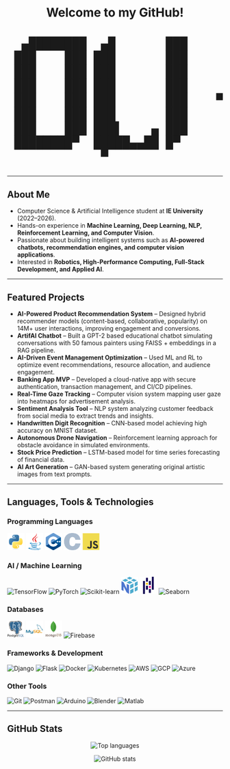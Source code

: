 <h1 align="center">Welcome to my GitHub!</h1>
<h1 align="center">
<pre>
  ▄████████  ▄█       ███       ▄████████    ▄████████ 
 ███    ███ ███       ███      ███    ███   ███    ███ 
 ███    ███ ███       ███      ███    █▀    ███    ███ 
 ███    ███ ███       ███     ▄███▄▄▄      ▄███▄▄▄▄██▀ 
 ███    ███ ███       ███    ▀▀███▀▀▀     ▀▀███▀▀▀▀▀   
 ███    ███ ███       ███      ███    █▄    ███    █▄  
 ███    ███ ███▌    ▄ ███      ███    ███   ███    ███ 
 ████████▀  █████▄▄██ █▀       ██████████   ██████████ 
             ▀                                      
</pre>
</h1>

---

## About Me
- Computer Science & Artificial Intelligence student at **IE University** (2022–2026).  
- Hands-on experience in **Machine Learning, Deep Learning, NLP, Reinforcement Learning, and Computer Vision**.  
- Passionate about building intelligent systems such as **AI-powered chatbots, recommendation engines, and computer vision applications**.  
- Interested in **Robotics, High-Performance Computing, Full-Stack Development, and Applied AI**.  

---

## Featured Projects
- **AI-Powered Product Recommendation System** – Designed hybrid recommender models (content-based, collaborative, popularity) on 14M+ user interactions, improving engagement and conversions.  
- **ArtifAI Chatbot** – Built a GPT-2 based educational chatbot simulating conversations with 50 famous painters using FAISS + embeddings in a RAG pipeline.  
- **AI-Driven Event Management Optimization** – Used ML and RL to optimize event recommendations, resource allocation, and audience engagement.  
- **Banking App MVP** – Developed a cloud-native app with secure authentication, transaction management, and CI/CD pipelines.  
- **Real-Time Gaze Tracking** – Computer vision system mapping user gaze into heatmaps for advertisement analysis.  
- **Sentiment Analysis Tool** – NLP system analyzing customer feedback from social media to extract trends and insights.  
- **Handwritten Digit Recognition** – CNN-based model achieving high accuracy on MNIST dataset.  
- **Autonomous Drone Navigation** – Reinforcement learning approach for obstacle avoidance in simulated environments.  
- **Stock Price Prediction** – LSTM-based model for time series forecasting of financial data.  
- **AI Art Generation** – GAN-based system generating original artistic images from text prompts.  

---

## Languages, Tools & Technologies

### Programming Languages
<p>
<img src="https://raw.githubusercontent.com/devicons/devicon/master/icons/python/python-original.svg" alt="Python" width="40" height="40"/>
<img src="https://raw.githubusercontent.com/devicons/devicon/master/icons/java/java-original.svg" alt="Java" width="40" height="40"/>
<img src="https://raw.githubusercontent.com/devicons/devicon/master/icons/cplusplus/cplusplus-original.svg" alt="C++" width="40" height="40"/>
<img src="https://raw.githubusercontent.com/devicons/devicon/master/icons/c/c-original.svg" alt="C" width="40" height="40"/>
<img src="https://raw.githubusercontent.com/devicons/devicon/master/icons/javascript/javascript-original.svg" alt="JavaScript" width="40" height="40"/>
</p>

### AI / Machine Learning
<p>
<img src="https://www.vectorlogo.zone/logos/tensorflow/tensorflow-icon.svg" alt="TensorFlow" width="40" height="40"/>
<img src="https://www.vectorlogo.zone/logos/pytorch/pytorch-icon.svg" alt="PyTorch" width="40" height="40"/>
<img src="https://upload.wikimedia.org/wikipedia/commons/0/05/Scikit_learn_logo_small.svg" alt="Scikit-learn" width="40" height="40"/>
<img src="https://raw.githubusercontent.com/devicons/devicon/master/icons/numpy/numpy-original.svg" alt="NumPy" width="40" height="40"/>
<img src="https://raw.githubusercontent.com/devicons/devicon/master/icons/pandas/pandas-original.svg" alt="Pandas" width="40" height="40"/>
<img src="https://seaborn.pydata.org/_images/logo-mark-lightbg.svg" alt="Seaborn" width="40" height="40"/>
</p>

### Databases
<p>
<img src="https://raw.githubusercontent.com/devicons/devicon/master/icons/postgresql/postgresql-original-wordmark.svg" alt="PostgreSQL" width="40" height="40"/>
<img src="https://raw.githubusercontent.com/devicons/devicon/master/icons/mysql/mysql-original-wordmark.svg" alt="MySQL" width="40" height="40"/>
<img src="https://raw.githubusercontent.com/devicons/devicon/master/icons/mongodb/mongodb-original-wordmark.svg" alt="MongoDB" width="40" height="40"/>
<img src="https://www.vectorlogo.zone/logos/firebase/firebase-icon.svg" alt="Firebase" width="40" height="40"/>
</p>

### Frameworks & Development
<p>
<img src="https://cdn.worldvectorlogo.com/logos/django.svg" alt="Django" width="40" height="40"/>
<img src="https://www.vectorlogo.zone/logos/pocoo_flask/pocoo_flask-icon.svg" alt="Flask" width="40" height="40"/>
<img src="https://www.vectorlogo.zone/logos/docker/docker-icon.svg" alt="Docker" width="40" height="40"/>
<img src="https://www.vectorlogo.zone/logos/kubernetes/kubernetes-icon.svg" alt="Kubernetes" width="40" height="40"/>
<img src="https://www.vectorlogo.zone/logos/amazon_aws/amazon_aws-icon.svg" alt="AWS" width="40" height="40"/>
<img src="https://www.vectorlogo.zone/logos/google_cloud/google_cloud-icon.svg" alt="GCP" width="40" height="40"/>
<img src="https://www.vectorlogo.zone/logos/microsoft_azure/microsoft_azure-icon.svg" alt="Azure" width="40" height="40"/>
</p>

### Other Tools
<p>
<img src="https://www.vectorlogo.zone/logos/git-scm/git-scm-icon.svg" alt="Git" width="40" height="40"/>
<img src="https://www.vectorlogo.zone/logos/getpostman/getpostman-icon.svg" alt="Postman" width="40" height="40"/>
<img src="https://cdn.worldvectorlogo.com/logos/arduino-1.svg" alt="Arduino" width="40" height="40"/>
<img src="https://download.blender.org/branding/community/blender_community_badge_white.svg" alt="Blender" width="40" height="40"/>
<img src="https://upload.wikimedia.org/wikipedia/commons/2/21/Matlab_Logo.png" alt="Matlab" width="40" height="40"/>
</p>

---

## GitHub Stats
<div align="center">
<p><img src="https://github-readme-stats.vercel.app/api/top-langs?username=ayayasminebelloum&show_icons=true&locale=en&layout=compact&theme=algolia" alt="Top languages"/></p>
<p><img src="https://github-readme-stats.vercel.app/api?username=ayayasminebelloum&show_icons=true&locale=en&theme=algolia" alt="GitHub stats"/></p>
</div>
